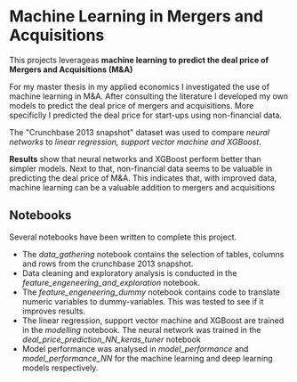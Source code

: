 # Machine Learning in Mergers and Acquisitions

This projects leverageas **machine learning to predict the deal price of Mergers and Acquisitions (M&A)**

For my master thesis in my applied economics I investigated the use of machine learning in M&A.
After consulting the literature I developed my own models to predict the deal price of mergers and acquisitions.
More specificlly I predicted the deal price for start-ups using non-financial data.

The "Crunchbase 2013 snapshot" dataset was used to compare *neural networks* to *linear regression, support vector machine and XGBoost*.

**Results** show that neural networks and XGBoost perform better than simpler models.
Next to that, non-financial data seems to be valuable in predicting the deal price of M&A.
This indicates that, with improved data, machine learning can be a valuable addition to mergers and acquisitions



## Notebooks
Several notebooks have been written to complete this project.
- The *data_gathering* notebook contains the selection of tables, columns and rows from the crunchbase 2013 snapshot.
- Data cleaning and exploratory analysis is conducted in the *feature_engeneering_and_exploration* notebook.
- The *feature_engeneering_dummy* notebook contains code to translate numeric variables to dummy-variables. This was tested to see if it improves results.
- The linear regression, support vector machine and XGBoost are trained in the *modelling* notebook. The neural network was trained in the *deal_price_prediction_NN_keras_tuner* notebook
- Model performance was analysed in *model_performance* and *model_performance_NN* for the machine learning and deep learning models respectively.
